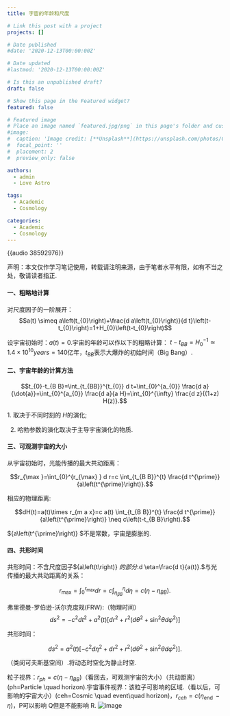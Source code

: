 ```yaml
---
title: 字宙的年龄和尺度

# Link this post with a project
projects: []

# Date published
#date: '2020-12-13T00:00:00Z'

# Date updated
#lastmod: '2020-12-13T00:00:00Z'

# Is this an unpublished draft?
draft: false

# Show this page in the Featured widget?
featured: false

# Featured image
# Place an image named `featured.jpg/png` in this page's folder and customize its options here.
#image:
#  caption: 'Image credit: [**Unsplash**](https://unsplash.com/photos/CpkOjOcXdUY)'
#  focal_point: ''
#  placement: 2
#  preview_only: false

authors:
  - admin
  - Love Astro

tags:
  - Academic
  - Cosmology

categories:
  - Academic
  - Cosmology
---
```

{{audio 38592976}}

声明：本文仅作学习笔记使用，转载请注明来源，由于笔者水平有限，如有不当之处，敬请读者指正.

#### 一、粗略地计算

对尺度因子的一阶展开：
$$a(t) \simeq a\left(t_{0}\right)+\frac{d a\left(t_{0}\right)}{d t}\left(t-t_{0}\right)=1+H_{0}\left(t-t_{0}\right)$$

设宇宙初始时：$a(t) =0$.宇宙的年龄可以作以下的粗略计算： $t-t_{B B}=H_{0}^{-1} \simeq 1.4 \times 10^{10}years=140$亿年，$t_{BB}$表示大爆炸的初始时间（Big Bang）.

#### 二、宇宙年龄的计算方法
$$t_{0}-t_{B B}=\int_{t_{BB}}^{t_{0}} d t=\int_{0}^{a_{0}} \frac{d a}{\dot{a}}=\int_{0}^{a_{0}} \frac{d a}{a H}=\int_{0}^{\infty} \frac{d z}{(1+z) H(z)}.$$

1️. 取决于不同时刻的 $H$的演化;

2. 哈勃参数的演化取决于主导宇宙演化的物质.

#### 三、可观测宇宙的大小

从宇宙初始时，光能传播的最大共动距离：

$$r_{\max }=\int_{0}^{r_{\max} } d r=c \int_{t_{B B}}^{t} \frac{d t^{\prime}}{a\left(t^{\prime}\right)}.$$

相应的物理距离:

$$dH(t)=a(t)\times r_{m a x}=c a(t) \int_{t_{B B}}^{t} \frac{d t^{\prime}}{a\left(t^{\prime}\right)} \neq c\left(t-t_{B B}\right).$$

${a\left(t^{\prime}\right)} $不是常数，宇宙是膨胀的.

#### 四、共形时间

共形时间：不含尺度因子${a\left(t\right)} $的部分.$d \eta=\frac{d t}{a(t)}.$与光传播的最大共动距离的关系：

$$r_{\max }=\int_{0}^{r_{\max }} d r=c \int_{\eta_{\beta B}}^{\eta} d \eta=c\left(\eta-\eta_{B B }\right).$$

弗里德曼-罗伯逊-沃尔克度规(FRW):（物理时间）
$$d s^{2}=-c^{2} d t^{2}+a^{2}(t)\left[d r^{2}+r^{2}\left(d \theta^{2}+\sin ^{2} \theta d \varphi^{2}\right)\right]$$

共形时间：

$$d s^{2}=a^{2}(t)\left[-c^{2} d \eta^{2}+d r^{2}+r^{2}\left(d \theta^{2}+\sin ^{2} \theta d \varphi^{2}\right)\right].$$

（类闵可夫斯基空间）.将动态时空化为静止时空.

粒子视界：$r_{p h}=c\left(\eta-\eta_{B B}\right)$（看回去，可观测宇宙的大小）（共动距离）(ph=Particle \quad horizon).宇宙事件视界：该粒子可影响的区域.（看以后，可影响的宇宙大小）(ceh=Cosmic \quad event\quad horizon)，$r_{c e h}=c\left(\eta_{\text {end }}-\eta\right)$，P可以影响 
Q但是不能影响 R.
![image](https://github.com/wangboting/hugo-blog-theme/assets/71454203/a0885be0-fdb3-4d59-a95e-e38deae57a2c)
